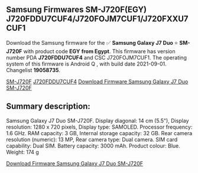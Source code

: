 <h2>Samsung Firmwares SM-J720F(EGY) J720FDDU7CUF4/J720FOJM7CUF1/J720FXXU7CUF1</h2>
Download the Samsung firmware for the ✅ <strong>Samsung Galaxy J7 Duo </strong> ⭐ <strong>SM-J720F</strong> with product code <strong>EGY</strong> <strong> from Egypt</strong>. This firmware has version number PDA <strong>J720FDDU7CUF4</strong> and CSC J720FOJM7CUF1. The operating system of this firmware is Android Q , with build date 2021-09-01. Changelist <strong>19058735</strong>.


[SM-J720F](https://samfirm.shop/samsung/model/SM-J720F)
[J720FDDU7CUF4](https://samfirm.shop/samsung/pda/J720FDDU7CUF4)
[Download Firmware Samsung Galaxy J7 Duo SM-J720F](https://samfirm.shop/samsung/firmware/452594)
<h2>Summary description:</h2>
<p>Samsung Galaxy J7 Duo SM-J720F. Display diagonal: 14 cm (5.5"), Display resolution: 1280 x 720 pixels, Display type: SAMOLED. Processor frequency: 1.6 GHz. RAM capacity: 3 GB, Internal storage capacity: 32 GB. Rear camera resolution (numeric): 13 MP, Rear camera type: Dual camera. SIM card capability: Dual SIM. Battery capacity: 3000 mAh. Product colour: Blue. Weight: 174 g</p>


[Download Firmware Samsung Galaxy J7 Duo SM-J720F](https://samfirm.shop/samsung/firmware/452594)
